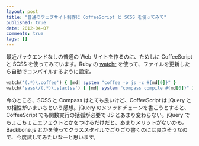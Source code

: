 ```yaml
---
layout: post
title: "普通のウェブサイト制作に CoffeeScript と SCSS を使ってみて"
published: true
date: 2012-04-07
comments: true
tags: []
---
```


最近バックエンドなしの普通の Web サイトを作るのに、ためしに CoffeeScript と SCSS を使ってみています。Ruby の [watchr](https://github.com/mynyml/watchr) を使って、ファイルを更新したら自動でコンパイルするように設定。

```rb
watch('(.*)\.coffee') { |md| system "coffee -o js -c #{md[0]}" }
watch('sass\/(.*)\.s[ac]ss') { |md| system "compass compile #{md[0]}" }
```

今のところ、SCSS と Compass はとても良いけど、CoffeeScript は jQuery との相性がいまいちという感想。jQuery のメソッドチェーンを書こうとすると、CoffeeScript でも関数実行の括弧が必要で JS とあまり変わらない。jQuery でちょこちょこエフェクトとかをつけるだけだと、あまりメリットがないかも。Backbone.js とかを使ってクラススタイルでごりごり書くのには良さそうなので、今度試してみたいなーと思います。
